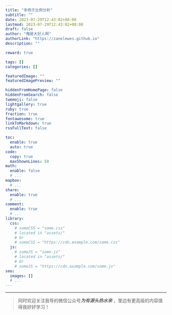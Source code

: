 ```yaml
---
title: "多例子比例分析"
subtitle: ""
date: 2023-07-29T12:43:02+08:00
lastmod: 2023-07-29T12:43:02+08:00
draft: false
author: "俺是大好人啊"
authorLink: "https://zanelewes.github.io"
description: ""

reward: true

tags: []
categories: []

featuredImage: ""
featuredImagePreview: ""

hiddenFromHomePage: false
hiddenFromSearch: false
twemoji: false
lightgallery: true
ruby: true
fraction: true
fontawesome: true
linkToMarkdown: true
rssFullText: false

toc:
  enable: true
  auto: true
code:
  copy: true
  maxShownLines: 50
math:
  enable: false
  # ...
mapbox:
  # ...
share:
  enable: true
  # ...
comment:
  enable: true
  # ...
library:
  css:
    # someCSS = "some.css"
    # located in "assets/"
    # Or
    # someCSS = "https://cdn.example.com/some.css"
  js:
    # someJS = "some.js"
    # located in "assets/"
    # Or
    # someJS = "https://cdn.example.com/some.js"
seo:
  images: []
  # ...
---
```


<!--more-->









-------------------------------------------

> 同时欢迎关注我导的微信公众号***为有源头热水来*** ，里边有更高级的内容值得我好好学习！
